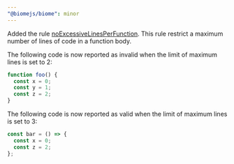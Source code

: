 ```yaml
---
"@biomejs/biome": minor
---
```


Added the rule [noExcessiveLinesPerFunction](https://biomejs.dev/linter/rules/no-excessive-lines-per-function/).
This rule restrict a maximum number of lines of code in a function body.

The following code is now reported as invalid when the limit of maximum lines is set to 2:

```js
function foo() {
  const x = 0;
  const y = 1;
  const z = 2;
}
```

The following code is now reported as valid when the limit of maximum lines is set to 3:

```jsx
const bar = () => {
  const x = 0;
  const z = 2;
};
```
